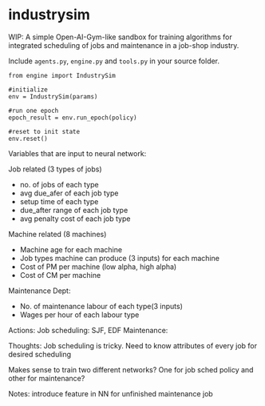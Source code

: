 # industrysim

WIP: A simple Open-AI-Gym-like sandbox for training algorithms for integrated scheduling of jobs and maintenance in a job-shop industry. 

Include `agents.py`, `engine.py` and `tools.py` in your source folder.

```
from engine import IndustrySim

#initialize
env = IndustrySim(params)

#run one epoch
epoch_result = env.run_epoch(policy)

#reset to init state
env.reset()
```

Variables that are input to neural network:

Job related (3 types of jobs)
- no. of jobs of each type
- avg due_afer of each job type
- setup time of each type
- due_after range of each job type
- avg penalty cost of each job type

Machine related (8 machines)
- Machine age for each machine
- Job types machine can produce (3 inputs) for each machine
- Cost of PM per machine (low alpha, high alpha)
- Cost of CM per machine

Maintenance Dept:
- No. of maintenance labour of each type(3 inputs)
- Wages per hour of each labour type

Actions: 
Job scheduling: SJF, EDF
Maintenance: 

   
Thoughts: 
Job scheduling is tricky. 
Need to know attributes of every job for desired scheduling

Makes sense to train two different networks?
One for job sched policy and other for maintenance?
   
Notes:
introduce feature in NN for unfinished maintenance job
   
